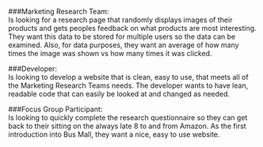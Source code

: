 <!-- user stories here -->

###Marketing Research Team:  
Is looking for a research page that randomly displays images of their products and gets peoples feedback on what products are most interesting. They want this data to be stored for multiple users so the data can be examined. Also, for data purposes, they want an average of how many times the image was shown vs how many times it was clicked.

###Developer:  
Is looking to develop a website that is clean, easy to use, that meets all of the Marketing Research Teams needs. The developer wants to have lean, readable code that can easily be looked at and changed as needed.

###Focus Group Participant:  
Is looking to quickly complete the research questionnaire so they can get back to their sitting on the always late 8 to and from Amazon.  As the first introduction into Bus Mall, they want a nice, easy to use website.
